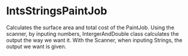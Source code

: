 # IntsStringsPaintJob
Calculates the surface area and total cost of the PaintJob.
Using the scanner, by inputing numbers, IntergerAndDouble class calculates the output the way we want it.
With the Scanner, when inputing Strings, the output we want is given.
